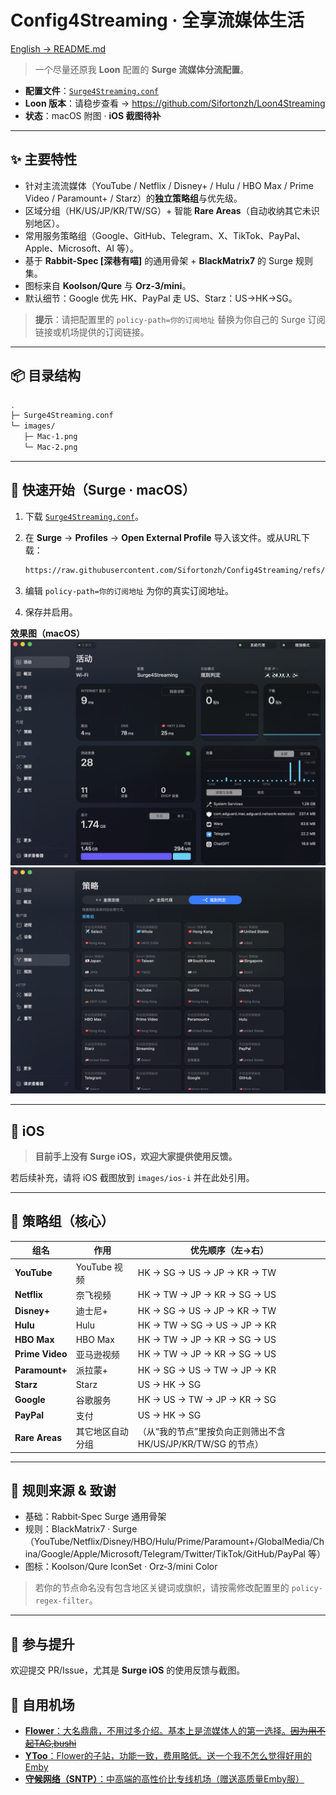 # Config4Streaming · 全享流媒体生活

[English → README.md](./README.md)

>一个尽量还原我 **Loon** 配置的 **Surge 流媒体分流配置**。

- **配置文件**：[`Surge4Streaming.conf`](./Surge4Streaming.conf)  
- **Loon 版本**：请稳步查看 → https://github.com/Sifortonzh/Loon4Streaming  
- **状态**：macOS 附图 · **iOS 截图待补**

---

## ✨ 主要特性

- 针对主流流媒体（YouTube / Netflix / Disney+ / Hulu / HBO Max / Prime Video / Paramount+ / Starz）的**独立策略组**与优先级。
- 区域分组（HK/US/JP/KR/TW/SG）+ 智能 **Rare Areas**（自动收纳其它未识别地区）。
- 常用服务策略组（Google、GitHub、Telegram、X、TikTok、PayPal、Apple、Microsoft、AI 等）。
- 基于 **Rabbit‑Spec [深巷有喵]** 的通用骨架 + **BlackMatrix7** 的 Surge 规则集。
- 图标来自 **Koolson/Qure** 与 **Orz‑3/mini**。
- 默认细节：Google 优先 HK、PayPal 走 US、Starz：US→HK→SG。

> **提示**：请把配置里的 `policy-path=你的订阅地址` 替换为你自己的 Surge 订阅链接或机场提供的订阅链接。

---


## 📦 目录结构

```bash
.
├─ Surge4Streaming.conf
└─ images/
   ├─ Mac-1.png
   └─ Mac-2.png
```

---

## 🧭 快速开始（Surge · macOS）

1. 下载 [`Surge4Streaming.conf`](./Surge4Streaming.conf)。  
2. 在 **Surge** → **Profiles** → **Open External Profile** 导入该文件。或从URL下载：

   ```bash
   https://raw.githubusercontent.com/Sifortonzh/Config4Streaming/refs/heads/main/Surge4Streaming.conf
   ```
3. 编辑 `policy-path=你的订阅地址` 为你的真实订阅地址。  
4. 保存并启用。

**效果图（macOS）**  
![Surge面板](./images/Mac-1.png)  
![策略组一览](./images/Mac-2.png)

---

## 📱 iOS

> **目前手上没有 Surge iOS，欢迎大家提供使用反馈。**

若后续补充，请将 iOS 截图放到 `images/ios-i` 并在此处引用。

---

## 🧩 策略组（核心）

| 组名 | 作用 | 优先顺序（左→右） |
|---|---|---|
| **YouTube** | YouTube 视频 | HK → SG → US → JP → KR → TW |
| **Netflix** | 奈飞视频 | HK → TW → JP → KR → SG → US |
| **Disney+** | 迪士尼+ | HK → SG → US → JP → KR → TW |
| **Hulu** | Hulu | HK → TW → SG → US → JP → KR |
| **HBO Max** | HBO Max | HK → TW → JP → KR → SG → US |
| **Prime Video** | 亚马逊视频 | HK → TW → JP → KR → SG → US |
| **Paramount+** | 派拉蒙+ | HK → SG → US → TW → JP → KR |
| **Starz** | Starz | US → HK → SG |
| **Google** | 谷歌服务 | HK → US → TW → JP → KR → SG |
| **PayPal** | 支付 | US → HK → SG |
| **Rare Areas** | 其它地区自动分组 | （从“我的节点”里按负向正则筛出不含 HK/US/JP/KR/TW/SG 的节点） |

---

## 🧱 规则来源 & 致谢

- 基础：Rabbit‑Spec Surge 通用骨架  
- 规则：BlackMatrix7 · Surge（YouTube/Netflix/Disney/HBO/Hulu/Prime/Paramount+/GlobalMedia/China/Google/Apple/Microsoft/Telegram/Twitter/TikTok/GitHub/PayPal 等）  
- 图标：Koolson/Qure IconSet · Orz‑3/mini Color

> 若你的节点命名没有包含地区关键词或旗帜，请按需修改配置里的 `policy-regex-filter`。

---

## 🙌 参与提升

欢迎提交 PR/Issue，尤其是 **Surge iOS** 的使用反馈与截图。

## 🛫 自用机场

- [**Flower**：大名鼎鼎，不用过多介绍。基本上是流媒体人的第一选择。~~因为用不起TAG,bushi~~](https://api-flowercloud.com/aff.php?aff=13383)
- [**YToo**：Flower的子站，功能一致，费用略低。送一个我不怎么觉得好用的Emby](https://y-too.com/aff.php?aff=7148)
- [**守候网络（SNTP）**：中高端的高性价比专线机场（赠送高质量Emby服）](https://d.xn--hwqp2zit2amna.net/auth/register?code=BcADJolY)

